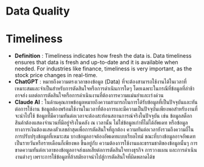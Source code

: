 # Data Quality
# Timeliness
  - **Definition**            : Timeliness indicates how fresh the data is. Data timeliness ensures that data is fresh and up-to-date and it is available when                                        needed. For industries like finance, timeliness is very important, as the stock price changes in real-time.
  - **ChatGPT**               : หมายถึงความตรงเวลาของข้อมูล (Data) ที่จะต้องสามารถใช้งานได้ในเวลาที่เหมาะสมและจำเป็นสำหรับการตัดสินใจหรือการดำเนินการใดๆ โดยเฉพาะในกรณีที่ข้อมูลที่ล่าช้าอาจส่ง 
                                ผลต่อการตัดสินใจหรือการดำเนินงานที่ต้องการความแม่นยำและเร่งด่วน
  - **Claude AI**             : ในด้านคุณภาพข้อมูลหมายถึงความสามารถในการได้รับข้อมูลที่เป็นปัจจุบันและทันต่อการใช้งาน ข้อมูลต้องพร้อมใช้งานในเวลาที่ต้องการและมีความเป็นปัจจุบันเพียงพอสำหรับงานที่                                  จะนำไปใช้
                                ข้อมูลที่มีความทันต่อเวลาจะต้องสะท้อนสถานการณ์จริงในปัจจุบัน เช่น ข้อมูลสต็อกสินค้าต้องแสดงจำนวนที่มีอยู่จริงในคลัง ณ เวลานั้น ไม่ใช่ข้อมูลเก่าที่ไม่ได้อัพเดท หรือข้อมูล 
                                ทางการเงินต้องแสดงตัวเลขล่าสุดเพื่อการตัดสินใจที่ถูกต้อง
                                ความทันต่อเวลายังรวมถึงความถี่ในการปรับปรุงข้อมูลที่เหมาะสม บางข้อมูลอาจต้องอัพเดทแบบเรียลไทม์ ขณะที่บางข้อมูลอาจอัพเดทเป็นรายวันหรือรายเดือนก็เพียงพอ ขึ้นอยู่กับ 
                                ความต้องการใช้งานและธรรมชาติของข้อมูลนั้นๆ
                                การขาดความทันต่อเวลาของข้อมูลอาจส่งผลเสียต่อการตัดสินใจทางธุรกิจ การวางแผน และการดำเนินงานต่างๆ เพราะการใช้ข้อมูลที่ล้าสมัยอาจนำไปสู่การตัดสินใจที่ผิดพลาดได้ข
